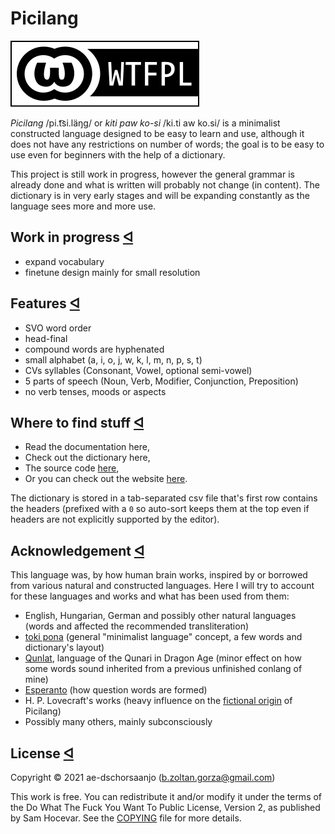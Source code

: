 # Picilang

 [<img src="img/WTFPL_badge.svg" class="badge">](http://www.wtfpl.net/)

_Picilang_ /pi.t͡si.läŋɡ/ or _kiti paw ko-si_ /ki.ti aw ko.si/ is a minimalist constructed language designed to be easy to learn and use, although it does not have any restrictions on number of words; the goal is to be easy to use even for beginners with the help of a dictionary.

This project is still work in progress, however the general grammar is already done and what is written will probably not change (in content). The dictionary is in very early stages and will be expanding constantly as the language sees more and more use.

## Work in progress <a id="plans" href="#plans">&#5130;</a><a></a>

- expand vocabulary
- finetune design mainly for small resolution

## Features <a id="features" href="#features">&#5130;</a><a></a>

- SVO word order
- head-final
- compound words are hyphenated
- small alphabet (a, i, o, j, w, k, l, m, n, p, s, t)
- CVs syllables (Consonant, Vowel, optional semi-vowel)
- 5 parts of speech (Noun, Verb, Modifier, Conjunction, Preposition)
- no verb tenses, moods or aspects

## Where to find stuff <a id="whereto" href="#whereto">&#5130;</a><a></a>

- Read the documentation <a id="doclink">here</a>,
- Check out the dictionary <a id="dictlink">here</a>,
- The source code <a href="https://github.com/ae-dschorsaanjo/picilang">here</a>,
- Or you can check out the website <a href="https://picilang.org">here</a>.

The dictionary is stored in a tab-separated csv file that's first row contains the headers (prefixed with a `0` so auto-sort keeps them at the top even if headers are not explicitly supported by the editor).

## Acknowledgement <a id="acknowledgement" href="#acknowledgement">&#5130;</a><a></a>

This language was, by how human brain works, inspired by or borrowed from various natural and constructed languages. Here I will try to account for these languages and works and what has been used from them:

- English, Hungarian, German and possibly other natural languages (words and affected the recommended transliteration)
- <a href="tokipona.org">toki pona</a> (general "minimalist language" concept, a few words and dictionary's layout)
- <a href="https://dragonage.fandom.com/wiki/Qunlat">Qunlat</a>,  language of the Qunari in Dragon Age (minor effect on how some words sound inherited from a previous unfinished conlang of mine)
- <a href="https://www.akademio-de-esperanto.org/">Esperanto</a> (how question words are formed)
- H. P. Lovecraft's works (heavy influence on the <a href="?page=grammar#fiction">fictional origin</a> of Picilang)
- Possibly many others, mainly subconsciously

<div class="hide">

## License <a id="license" href="#license">&#5130;</a><a></a>

Copyright © 2021 ae-dschorsaanjo (b.zoltan.gorza@gmail.com)

This work is free. You can redistribute it and/or modify it under the
terms of the Do What The Fuck You Want To Public License, Version 2,
as published by Sam Hocevar. See the [COPYING](./COPYING) file for more details.

</div>
